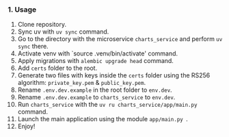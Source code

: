 ### 1. Usage

1. Clone repository.
2. Sync uv with `uv sync` command.
3. Go to the directory with the microservice `charts_service` and perform `uv sync` there.
4. Activate venv with `source .venv/bin/activate' command.
5. Apply migrations with `alembic upgrade head` command.
6. Add `certs` folder to the root.
7. Generate two files with keys inside the `certs` folder using the RS256 algorithm: `private_key.pem` & `public_key.pem`.
8. Rename `.env.dev.example` in the root folder to `env.dev`.
9. Rename `.env.dev.example` to `charts_service` to `env.dev`.
10. Run `charts_service` with the `uv ru charts_service/app/main.py ` command.
11. Launch the main application using the module `app/main.py `.
12. Enjoy!